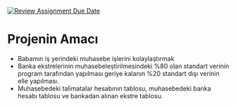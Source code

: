 [![Review Assignment Due Date](https://classroom.github.com/assets/deadline-readme-button-24ddc0f5d75046c5622901739e7c5dd533143b0c8e959d652212380cedb1ea36.svg)](https://classroom.github.com/a/uelKf0-p)

# Projenin Amacı
- Babamın iş yerindeki muhasebe işlerini kolaylaştırmak
- Banka ekstrelerinin muhasebeleştirilmesindeki %80 olan standart verinin program tarafından yapılması geriye kalanın %20 standart dışı verinin elle yapılması.
- Muhasebedeki talimatalar hesabının tablosu, muhasebedeki banka hesabı tablosu ve bankadan alınan ekstre tablosu.
